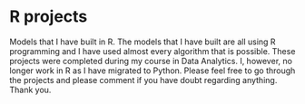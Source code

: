 # R projects
Models that I have built in R. The models that I have built are all using R programming and I have used almost every algorithm that is possible. These projects were completed during my course in Data Analytics. I, however, no longer work in R as I have migrated to Python. Please feel free to go through the projects and please comment if you have doubt regarding anything. Thank you.
